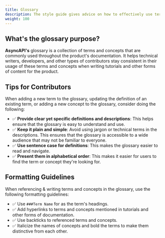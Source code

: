```yaml
---
title: Glossary
description: The style guide gives advice on how to effectively use terms and concepts when creating tutorials and other forms of content for AsyncAPI.
weight: 100
---
```

## What's the glossary purpose?

**AsyncAPI's** glossary is a collection of terms and concepts that are commonly used throughout the product's documentation. It helps technical writers, developers, and other types of contributors stay consistent in their usage of these terms and concepts when writing tutorials and other forms of content for the product.

## Tips for Contributors

When adding a new term to the glossary, updating the definition of an existing term, or adding a new concept to the glossary, consider doing the following:

- ✅ **Provide clear yet specific definitions and descriptions**: This helps ensure that the glossary is easy to understand and use.
- ✅ **Keep it plain and simple**: Avoid using jargon or technical terms in the descriptions. This ensures that the glossary is accessible to a wide audience that may not be familiar to everyone.
- ✅ **Use sentence case for definitions**: This makes the glossary easier to read and navigate.
- ✅ **Present them in alphabetical order**: This makes it easier for users to find the term or concept they're looking for.


## Formatting Guidelines

When referencing & writing terms and concepts in the glossary, use the following formatting guidelines:

- ✅ Use `###Term Name` for as the term's headings.
- ✅ Add hyperlinks to terms and concepts mentioned in tutorials and other forms of documentation.
- ✅ Use backticks to referenced terms and concepts.
- ✅ Italicize the names of concepts and bold the terms to make them distinctive from each other. 
